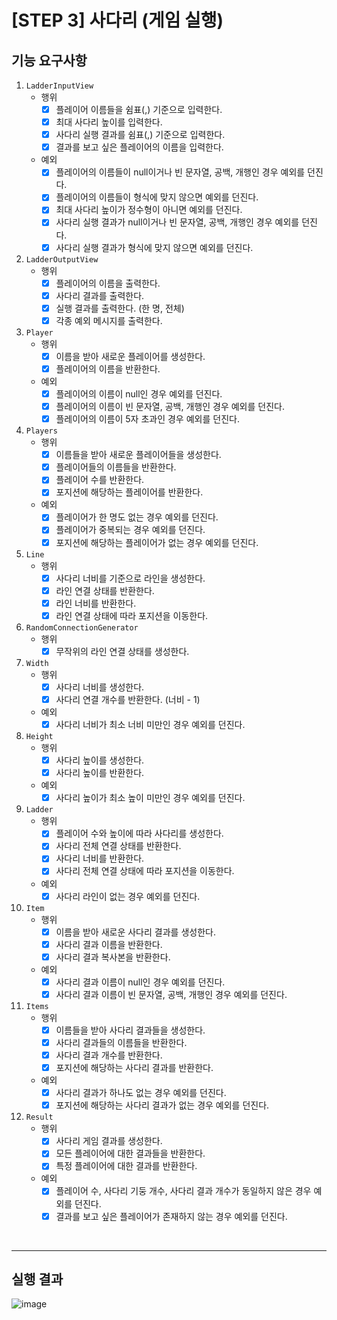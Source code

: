 # [STEP 3] 사다리 (게임 실행)

## 기능 요구사항

1. `LadderInputView`
    - 행위
        - [x]  플레이어 이름들을 쉼표(,) 기준으로 입력한다.
        - [x]  최대 사다리 높이를 입력한다.
        - [x]  사다리 실행 결과를 쉼표(,) 기준으로 입력한다.
        - [x]  결과를 보고 싶은 플레이어의 이름을 입력한다.
    - 예외
        - [x]  플레이어의 이름들이 null이거나 빈 문자열, 공백, 개행인 경우 예외를 던진다.
        - [x]  플레이어의 이름들이 형식에 맞지 않으면 예외를 던진다.
        - [x]  최대 사다리 높이가 정수형이 아니면 예외를 던진다.
        - [x]  사다리 실행 결과가 null이거나 빈 문자열, 공백, 개행인 경우 예외를 던진다.
        - [x]  사다리 실행 결과가 형식에 맞지 않으면 예외를 던진다.
2. `LadderOutputView`
    - 행위
        - [x]  플레이어의 이름을 출력한다.
        - [x]  사다리 결과를 출력한다.
        - [x]  실행 결과를 출력한다. (한 명, 전체)
        - [x]  각종 예외 메시지를 출력한다.
3. `Player`
    - 행위
        - [x]  이름을 받아 새로운 플레이어를 생성한다.
        - [x]  플레이어의 이름을 반환한다.
    - 예외
        - [x]  플레이어의 이름이 null인 경우 예외를 던진다.
        - [x]  플레이어의 이름이 빈 문자열, 공백, 개행인 경우 예외를 던진다.
        - [x]  플레이어의 이름이 5자 초과인 경우 예외를 던진다.
4. `Players`
    - 행위
        - [x]  이름들을 받아 새로운 플레이어들을 생성한다.
        - [x]  플레이어들의 이름들을 반환한다.
        - [x]  플레이어 수를 반환한다.
        - [x]  포지션에 해당하는 플레이어를 반환한다.
    - 예외
        - [x]  플레이어가 한 명도 없는 경우 예외를 던진다.
        - [x]  플레이어가 중복되는 경우 예외를 던진다.
        - [x]  포지션에 해당하는 플레이어가 없는 경우 예외를 던진다.
5. `Line`
    - 행위
        - [x]  사다리 너비를 기준으로 라인을 생성한다.
        - [x]  라인 연결 상태를 반환한다.
        - [x]  라인 너비를 반환한다.
        - [x]  라인 연결 상태에 따라 포지션을 이동한다.
6. `RandomConnectionGenerator`
    - 행위
        - [x]  무작위의 라인 연결 상태를 생성한다.
7. `Width`
    - 행위
        - [x]  사다리 너비를 생성한다.
        - [x]  사다리 연결 개수를 반환한다. (너비 - 1)
    - 예외
        - [x]  사다리 너비가 최소 너비 미만인 경우 예외를 던진다.
8. `Height`
    - 행위
        - [x]  사다리 높이를 생성한다.
        - [x]  사다리 높이를 반환한다.
    - 예외
        - [x]  사다리 높이가 최소 높이 미만인 경우 예외를 던진다.
9. `Ladder`
    - 행위
        - [x]  플레이어 수와 높이에 따라 사다리를 생성한다.
        - [x]  사다리 전체 연결 상태를 반환한다.
        - [x]  사다리 너비를 반환한다.
        - [x]  사다리 전체 연결 상태에 따라 포지션을 이동한다.
    - 예외
        - [x]  사다리 라인이 없는 경우 예외를 던진다.
10. `Item`
    - 행위
        - [x]  이름을 받아 새로운 사다리 결과를 생성한다.
        - [x]  사다리 결과 이름을 반환한다.
        - [x]  사다리 결과 복사본을 반환한다.
    - 예외
        - [x]  사다리 결과 이름이 null인 경우 예외를 던진다.
        - [x]  사다리 결과 이름이 빈 문자열, 공백, 개행인 경우 예외를 던진다.
11. `Items`
    - 행위
        - [x]  이름들을 받아 사다리 결과들을 생성한다.
        - [x]  사다리 결과들의 이름들을 반환한다.
        - [x]  사다리 결과 개수를 반환한다.
        - [x]  포지션에 해당하는 사다리 결과를 반환한다.
    - 예외
        - [x]  사다리 결과가 하나도 없는 경우 예외를 던진다.
        - [x]  포지션에 해당하는 사다리 결과가 없는 경우 예외를 던진다.
12. `Result`
    - 행위
        - [x]  사다리 게임 결과를 생성한다.
        - [x]  모든 플레이어에 대한 결과들을 반환한다.
        - [x]  특정 플레이어에 대한 결과를 반환한다.
    - 예외
        - [x]  플레이어 수, 사다리 기둥 개수, 사다리 결과 개수가 동일하지 않은 경우 예외를 던진다.
        - [x]  결과를 보고 싶은 플레이어가 존재하지 않는 경우 예외를 던진다.

<br>

---

## 실행 결과

![image](https://github.com/next-step/java-ladder/assets/49775540/fec112dc-c364-4297-88e5-51c0f5bf0588)

